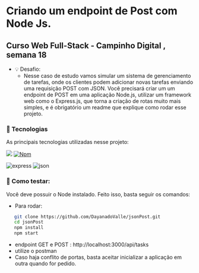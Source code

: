 # Criando um endpoint de Post com Node Js.
## Curso Web Full-Stack - Campinho Digital , semana 18
- 💡 Desafio:
  - Nesse caso de estudo vamos simular um sistema de gerenciamento de tarefas, onde os clientes podem adicionar novas
   tarefas enviando uma requisição POST com JSON. Você precisará criar um um endpoint de POST em uma aplicação Node.js,
  utilizar um framework web como o Express.js, que torna a criação de rotas muito mais simples, e é obrigatório um readme que explique como rodar esse projeto.
  
 
 ### 🔧 Tecnologias
<p> As principais tecnologias utilizadas nesse projeto:</p>

<img src="https://img.shields.io/static/v1?label=Node.js&message=Back-End&logoColor=brightgreen&color=brightgreen&logo=node.js&style=flat-square"></img>
[![Npm](https://badgen.net/badge/icon/npm?icon=npm&label)](https://https://npmjs.com/)

![express](https://img.shields.io/badge/Express-000000.svg?style=for-the-badge&logo=Express&logoColor=white)
![json](https://img.shields.io/badge/JSON-000000.svg?style=for-the-badge&logo=JSON&logoColor=white)





  

### 🧪  Como testar:
Você deve possuir o Node instalado. Feito isso, basta seguir os comandos:

  - Para rodar:
```sh
   git clone https://github.com/DayanadoValle/jsonPost.git
   cd jsonPost
   npm install
   npm start
```

  -  endpoint GET  e POST : http://localhost:3000/api/tasks
  -  utilize o postman 
  -  Caso haja conflito de portas, basta aceitar inicializar a aplicação em outra quando for pedido.
